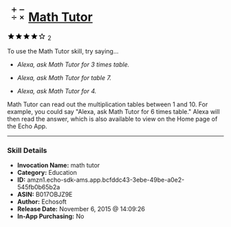 # &nbsp;<img src="skill_icon" alt="Math Tutor icon" width="36"> [Math Tutor](http://alexa.amazon.com/#skills/amzn1.echo-sdk-ams.app.bcfddc43-3ebe-49be-a0e2-545fb0b65b2a)
![4 stars](../../images/ic_star_black_18dp_1x.png)![4 stars](../../images/ic_star_black_18dp_1x.png)![4 stars](../../images/ic_star_black_18dp_1x.png)![4 stars](../../images/ic_star_black_18dp_1x.png)![4 stars](../../images/ic_star_border_black_18dp_1x.png) 2

To use the Math Tutor skill, try saying...

* *Alexa, ask Math Tutor for 3 times table.*

* *Alexa, ask Math Tutor for table 7.*

* *Alexa, ask Math Tutor for 4.*

Math Tutor can read out the multiplication tables between 1 and 10. For example, you could say "Alexa, ask Math Tutor for 6 times table." Alexa will then read the answer, which is also available to view on the Home page of the Echo App.

***

### Skill Details

* **Invocation Name:** math tutor
* **Category:** Education
* **ID:** amzn1.echo-sdk-ams.app.bcfddc43-3ebe-49be-a0e2-545fb0b65b2a
* **ASIN:** B017OBJZ9E
* **Author:** Echosoft
* **Release Date:** November 6, 2015 @ 14:09:26
* **In-App Purchasing:** No
